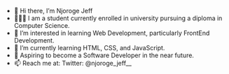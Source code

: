 - 👋 Hi there, I’m Njoroge Jeff
- 👨🏾‍🎓 I am a student currently enrolled in university pursuing a diploma in Computer Science.
- 👀 I’m interested in learning Web Development, particularly FrontEnd Development.
- 🌱 I’m currently learning HTML, CSS, and JavaScript.
- 💞️ Aspiring to become a Software Developer in the near future.
- 📫 Reach me at: 
      Twitter: @njoroge_jeff__

<!---
njorogejeff/njorogejeff is a ✨ special ✨ repository because its `README.md` (this file) appears on your GitHub profile.
You can click the Preview link to take a look at your changes.
--->
